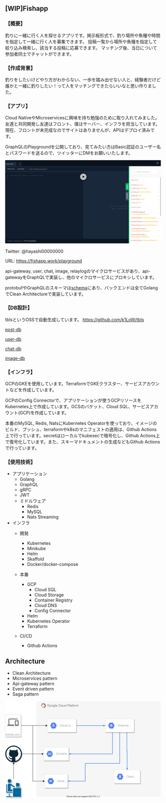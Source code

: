 ## [WIP]Fishapp

### 【概要】

釣りに一緒に行く人を探せるアプリです。掲示板形式で、釣り場所や魚種や時間を指定して一緒に行く人を募集できます。
投稿一覧から場所や魚種を指定して絞り込み検索し、該当する投稿に応募できます。
マッチング後、当日について参加者同士でチャットができます。

### 【作成背景】
釣りをしたいけどやり方がわからない、一歩を踏み出せない人と、経験者だけど誰かと一緒に釣りしたい！って人をマッチングできたらいいなと思い作りました。
### 【アプリ】
Cloud NativeやMicroservicesに興味を持ち勉強のために取り入れてみました。友達と共同開発し友達はフロント、僕はサーバー、インフラを担当しています。現在、フロントが未完成なのでサイトはありませんが、APIはデプロイ済みです。

GraphQLのPlaygroundを公開しており、見てみたい方はBasic認証のユーザー名とパスワードを送るので、ツイッターにDMをお願いいたします。

![Alt text](./doc/images/playground.png)

Twitter: @hayashi00000000

URL: https://fishapp.work/playground

api-gateway, user, chat, image, relaylogのマイクロサービスがあり、api-gatewayをGraphQLで実装し、他のマイクロサービスにプロキシしています。

protobufやGraphQLのスキーマは[schema](/schema/README.md)にあり、バックエンドは全てGolangでClean Architectureで実装しています。

### 【DB設計】
tblsというOSSで自動生成しています。
https://github.com/k1LoW/tbls

[post-db](/microservices/post/db/README.md)

[user-db](/microservices/user/db/README.md)

[chat-db](/microservices/chat/db/README.md)

[image-db](/microservices/image/db/README.md)

### 【インフラ】

GCPのGKEを使用しています。TerraformでGKEクラスター、サービスアカウントなどを作成しています。

GCPのConfig Connectorで、アプリケーションが使うGCPリソースをKubernetes上で作成しています。GCSのバケット、Cloud SQL、サービスアカウント(GCP)を作成しています。

本番のMySQL, Redis, NatsにKubernetes Operatorを使っており、イメージのビルド、プッシュ、terraformやk8sのマニフェストの適用は、Github Actions上で行っています。secretはローカルでkubesecで暗号化し、Github Actions上で復号化しています。また、スキーマドキュメントの生成などもGithub Actionsで行っています。

### 【使用技術】

- アプリケーション
  - Golang
  - GraphQL
  - gRPC
  - JWT
  - ミドルウェア
    - Redis
    - MySQL
    - Nats Streaming
- インフラ
  - 開発
    - Kubernetes
    - Minikube
    - Helm
    - Skaffold
    - Docker/docker-compose
  - 本番
    - GCP
      - Cloud SQL
      - Cloud Storage
      - Container Registry
      - Cloud DNS
      - Config Connector
    - Helm
    - Kubernetes Operator
    - Terraform
    
  - CI/CD
    - Github Actions

## Architecture
- Clean Architecture
- Microservices pattern
- Api-gateway pattern
- Event driven pattern
- Saga pattern

![Alt text](./doc/images/gcp.svg)

<!-- ### api-gateway API
#### 機能
- 参照系クエリの集約
- dataloaderを使った参照系クエリの集約
- 更新系クエリのプロキシ
- JWTの検証による認証
- バックのマイクロサービスに必要な認可

Golangのライブラリのgqlgenを使ってGraphQLサーバーとして実装しています。JWTの検証による認証や認可、参照系クエリの集約、更新系クエリのプロキシなどを担当しています。

チャットメッセージを取得する時にチャットルームのメンバーかどうか確認するなどの認可を担当しています。

JWTのパブリックキーを持っており、トークンの発行はできず、検証のみ可能になっています。

なるべくビジネスロジックを持たないように実装しました。

特に複数APIのリソースの更新が必要な場合
### user API
#### 機能
- 現在のユーザー情報取得(ID Tokenが必要)
- ユーザー情報取得(メール以外)
- ユーザー作成 (ユーザー情報の保存、ID Token, Refresh Tokenの発行)
- ユーザー更新 (パスワード以外のユーザー情報の更新, ID Tokenが必要)
- パスワード更新(ID Tokenが必要)
- ログアウト (Refresh Tokenをブラックリストに登録)
- ログイン (メール, パスワードで認証し、ID Token, Refresh Tokenの発行)
- ID Tokenの更新(ID Token, Refresh Tokenの発行、古いRefresh Tokenのブラックリスト。Refresh Tokenが必要)

ユーザーが作られるか、ログインしたら有効期限が一時間のID Tokenが発行され、期限がきれたらRefresh Tokenを使ってID Tokenを更新する必要があります。

Refresh Tokenの有効期限は10日間です。Refresh Tokenが漏洩したときに備え、ログアウトする時にRedisでRefresh Tokenをブラックリストに登録しています。

Refresh Tokenを使ってID Tokenを更新するときに、Redisにブラックリスト登録されているか確認しています。

user APIは、他のAPIリソースに関わる認証は担当しておらず、api-gatewayでJWTを検証することで認証しています。

### post API
#### 機能
- 投稿の取得
- 投稿の一覧の取得
- 投稿を作成
- 投稿を更新
- 投稿を削除
- 投稿の応募を作成
- 投稿の応募を削除
- 投稿の応募一覧を取得

認証認可はapi-gatewayしているため、トークンは受け取りません。

投稿の一覧の取得をする際、絞り込み検索やページネーションもできるようになっています。

投稿を作成する際、chatAPIにチャットルーム作成のクエリ、imageAPIにイメージの作成のクエリを投げなければいけないのですが、どれかが失敗したときのデータ整合性担保にすごく悩みました。

結果、Saga Patternを試してみようと思ったのですが、非同期、イベント駆動の考え方が難しく中途半端な形になっています。

### chat API
#### 機能
- チャットルームを取得
- チャットルームを作成
- チャットルームのメンバーか確認
- チャットルームのメンバー一覧取得
- チャットルームのメッセージ一覧取得
- チャットルームのメッセージ作成
- チャットルームのメッセージをストリームで取得

画像データはimage APIにプロキシしています。

チャットルーム、メンバー、メッセージはMySQLに永続化しています。

メッセージを作成したら、Redisにパブリッシュしています。

gRPCのサーバーサイドストリーミングを使い、Redisで新着メッセージをサブスクライブしています。

### image API
#### 機能
- 投稿、メッセージ、ユーザーに紐づく画像をGCSにアップロード
- MySQLに画像のメタデータを永続化
- GCSにアップロードした画像を削除、MySQLのデータも削除
- 画像データをチャンク化し、クライアントストリーミングで受け取る
- 画像の一覧取得
- 画像を作成
- 画像を削除

投稿, メッセージ, ユーザーに紐づく画像をGCSにアップロード、メタデータをMySQLに永続化しています。

画像データを受け取る際、チャンク化しクライアントストリーミングで受け取っています。

画像のメタデータ取得は画像オーナーではなく、api-gatewayが取得しています。

### relaylog API
#### 機能
- データベースのバイナリログを監視し、outboxテーブルのイベントをnatsにパブリッシュする

outbox patternのrelaylogです。

他APIのデータベースのバイナリログを監視し、outboxテーブルに入ったイベント情報を取り出し、natsにパブリッシュしています。

outbox patternはイベントをデータベースに保存することで発行できるので、集約の永続化と、イベントの発行を同じトランザクションでできます。

イベントはprotobufで定義し、json化してパブリッシュしています。
